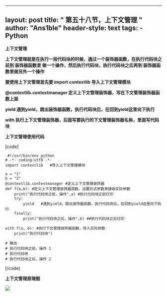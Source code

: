 
---
layout: post
title: " 第五十八节，上下文管理 "
author: "Ans1ble"
header-style: text
tags:
      - Python
---


**上下文管理**

**上下文管理就是在执行一段代码块的时候，通过一个装饰器函数，在执行代码块之前到 **装饰器函数里** 做一个操作，然后执行代码块，执行代码块之后再到
**装饰器函数里做另外一个操作****



****要使用上下文管理首先要  import contextlib   导入上下文管理模块****

**@contextlib.contextmanager 定义上下文管理装饰器，写在下文管理装饰器函数上面**



**yield 遇到yield，跳出装饰器函数，执行代码块后，在回到yield这里向下执行**



**with 执行上下文管理装饰器，后面写要执行的下文管理装饰器名称，里面写代码块**

****上下文管理使用代码****

[code]

     #!/usr/bin/env python
    # -*- coding:utf8 -*-
    import contextlib   #导入上下文管理模块
    
    a = "1"
    b = "2"
    @contextlib.contextmanager #定义上下文管理装饰器
    def f(a,b): #定义上下文管理装饰器函数，设置形式参数来接收实际参数
        print("执行代码块之前，操作",a) #执行代码块之前打印
        try:
            yield   #遇到yield，跳出装饰器函数，执行代码块后，在回到yield这里向下执行
        finally:
            print("执行代码块之后，操作",b) ##执行代码块之后打印
    
    with f(a, b): #执行下文管理装饰器函数，传入实际参数
        print("执行代码块")
    
    # 输出
    # 执行代码块之前，操作 1
    # 执行代码块
    # 执行代码块之后，操作 2
[/code]

****上下文管理原理图****

****![](https://images2015.cnblogs.com/blog/955761/201610/955761-20161011103842852-326263759.png)****




